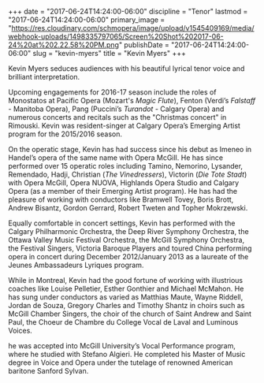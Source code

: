 +++
date = "2017-06-24T14:24:00-06:00"
discipline = "Tenor"
lastmod = "2017-06-24T14:24:00-06:00"
primary_image = "https://res.cloudinary.com/schmopera/image/upload/v1545409169/media/webhook-uploads/1498335797065/Screen%20Shot%202017-06-24%20at%202.22.58%20PM.png"
publishDate = "2017-06-24T14:24:00-06:00"
slug = "kevin-myers"
title = "Kevin Myers"
+++

Kevin Myers seduces audiences with his beautiful lyrical tenor voice and brilliant interpretation.
 
Upcoming engagements for 2016-17 season include the roles of  Monostatos at Pacific Opera (Mozart's *Magic Flute*),  Fenton (Verdi’s *Falstaff* - Manitoba Opera), Pang (Puccini’s *Turandot* - Calgary Opera) and numerous concerts and recitals such as the "Christmas concert"  in Rimouski. Kevin was resident-singer at Calgary Opera’s Emerging Artist program for the 2015/2016 season.
 
On the operatic stage, Kevin has had success since his debut as Imeneo in Handel’s opera of the same name with Opera McGill. He has since performed over 15 operatic roles including Tamino, Nemorino, Lysander, Remendado, Hadji, Christian (*The Vinedressers*), Victorin (*Die Tote Stadt*) with Opera McGill, Opera NUOVA, Highlands Opera Studio and Calgary Opera (as a member of their Emerging Artist program). He has had the pleasure of working with conductors like Bramwell Tovey, Boris Brott, Andrew Bisantz, Gordon Gerrard, Robert Tweten and Topher Mokrzewski.
 
Equally comfortable in concert settings, Kevin has performed with the Calgary Philharmonic Orchestra, the Deep River Symphony Orchestra, the Ottawa Valley Music Festival Orchestra, the McGill Symphony Orchestra, the Festival Singers, Victoria Baroque Players and toured China performing opera in concert during December 2012/January 2013 as a laureate of the Jeunes Ambassadeurs Lyriques program.
 
While in Montreal, Kevin had the good fortune of working with illustrious coaches like Louise Pelletier, Esther Gonthier and Michael McMahon. He has sung under conductors as varied as Matthias Maute, Wayne Riddell, Jordan de Souza, Gregory Charles and Timothy Shantz in choirs such as McGill Chamber Singers, the choir of the church of Saint Andrew and Saint Paul, the Choeur de Chambre du College Vocal de Laval and Luminous Voices.
 
he was accepted into McGill University’s Vocal Performance program, where he studied with Stefano Algieri. He completed his Master of Music degree in Voice and Opera under the tutelage of renowned American baritone Sanford Sylvan.
